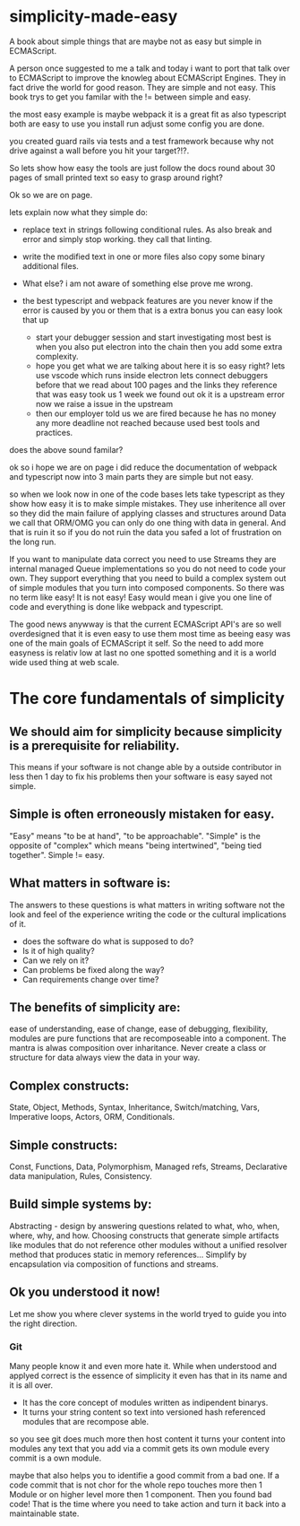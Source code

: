 # simplicity-made-easy
A book about simple things that are maybe not as easy but simple in ECMAScript.

A person once suggested to me a talk and today i want to port that talk over to ECMAScript to improve the knowleg about ECMAScript Engines.
They in fact drive the world for good reason. They are simple and not easy. This book trys to get you familar with the != between simple and easy. 

the most easy example is maybe webpack it is a great fit as also typescript both are easy to use you install run adjust some config you are done. 

you created guard rails via tests and a test framework because why not drive against a wall before you hit your target?!?.

So lets show how easy the tools are just follow the docs round about 30 pages of small printed text so easy to grasp around right?

Ok so we are on page. 


lets explain now what they simple do:
- replace text in strings following conditional rules. As also break and error and simply stop working. they call that linting. 
- write the modified text in one or more files also copy some binary additional files.
- What else? i am not aware of something else prove me wrong. 

- the best typescript and webpack features are you never know if the error is caused by you or them that is a extra bonus you can easy look that up
  - start your debugger session and start investigating most best is when you also put electron into the chain then you add some extra complexity. 
  - hope you get what we are talking about here it is so easy right? lets use vscode which runs inside electron lets connect debuggers before that we read about 100 pages and the links they reference that was easy took us 1 week we found out ok it is a upstream error now we raise a issue in the upstream
  - then our employer told us we are fired because he has no money any more deadline not reached because used best tools and practices. 

does the above sound familar?

ok so i hope we are on page i did reduce the documentation of webpack and typescript now into 3 main parts they are simple but not easy.

so when we look now in one of the code bases lets take typescript as they show how easy it is to make simple mistakes. They use inheritence all over so they did the main failure of applying classes and structures around Data we call that ORM/OMG you can only do one thing with data in general. And that is ruin it so if you do not ruin the data you safed a lot of frustration on the long run.

If you want to manipulate data correct you need to use Streams they are internal managed Queue implementations so you do not need to code your own. They support everything that you need to build a complex system out of simple modules that you turn into composed components. So there was no term like easy! It is not easy! Easy would mean i give you one line of code and everything is done like webpack and typescript. 

The good news anywway is that the current ECMAScript API's are so well overdesigned that it is even easy to use them most time as beeing easy was one of the main goals of ECMAScript it self. So the need to add more easyness is relativ low at last no one spotted something and it is a world wide used thing at web scale.

# The core fundamentals of simplicity

## We should aim for simplicity because simplicity is a prerequisite for reliability.
This means if your software is not change able by a outside contributor in less then 1 day to fix his problems then your software is easy sayed not simple.

## Simple is often erroneously mistaken for easy. 
"Easy" means "to be at hand", "to be approachable". "Simple" is the opposite of "complex" which means "being intertwined", "being tied together". Simple != easy.

## What matters in software is: 
The answers to these questions is what matters in writing software not the look and feel of the experience writing the code or the cultural implications of it.
- does the software do what is supposed to do? 
- Is it of high quality? 
- Can we rely on it? 
- Can problems be fixed along the way? 
- Can requirements change over time? 

## The benefits of simplicity are: 
ease of understanding, ease of change, ease of debugging, flexibility, modules are pure functions that are recomposeable into a component. The mantra is alwas composition over inharitance. Never create a class or structure for data always view the data in your way.

## Complex constructs: 
State, Object, Methods, Syntax, Inheritance, Switch/matching, Vars, Imperative loops, Actors, ORM, Conditionals.

## Simple constructs: 
Const, Functions, Data, Polymorphism, Managed refs, Streams, Declarative data manipulation, Rules, Consistency.

## Build simple systems by: 
Abstracting - design by answering questions related to what, who, when, where, why, and how.
Choosing constructs that generate simple artifacts like modules that do not reference other modules without a unified resolver method that produces static in memory references...
Simplify by encapsulation via composition of functions and streams.


## Ok you understood it now!
Let me show you where clever systems in the world tryed to guide you into the right direction.

### Git
Many people know it and even more hate it. While when understood and applyed correct is the essence of simplicity it even has that in its name and it is all over. 
- It has the core concept of modules written as indipendent binarys. 
- It turns your string content so text into versioned hash referenced modules that are recompose able.

so you see git does much more then host content it turns your content into modules any text that you add via a commit gets its own module every commit is a own module. 

maybe that also helps you to identifie a good commit from a bad one. If a code commit that is not chor for the whole repo touches more then 1 Module or on higher level more then 1 component. Then you found bad code! That is the time where you need to take action and turn it back into a maintainable state.


